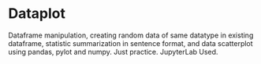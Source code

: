 # Dataplot
Dataframe manipulation, creating random data of same datatype in existing dataframe, statistic summarization in sentence format, and data scatterplot using pandas, pylot and numpy. Just practice. JupyterLab Used.
